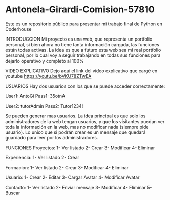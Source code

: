 # Antonela-Girardi-Comision-57810
Este es un repositorio público para presentar mi trabajo final de Python en Coderhouse


INTRODUCCION
Mi proyecto es una web, que representa un portfolio personal, si bien ahora no tiene tanta información cargada, las funciones están todas activas. La idea es que a futuro esta web sea mi real portfolio personal, por lo cual voy a seguir trabajando en todas sus funciones para dejarlo operativo y completo al 100%


VIDEO EXPLICATIVO
Dejo aquí el link del video explicativo que cargé en youtube 
https://youtu.be/bVKU78ZTwEA


USUARIOS
Hay dos usuarios con los que se puede acceder correctamente:

User1: AntoGi
Pass1: 35otnA

User2: tutorAdmin
Pass2: Tutor1234!

Se pueden generar mas usuarios. La idea principal es que solo los administradores de la web tengan usuarios, y que los visitantes puedan ver toda la información en la web, mas no modificar nada (siempre pide usuario). Lo unico que si podrán crear es un mensaje que quedará guardado para leer por los administradores.

FUNCIONES
Proyectos:
1- Ver listado
2- Crear
3- Modificar
4- Eliminar

Experiencia:
1- Ver listado
2- Crear


Formacion:
1- Ver listado
2- Crear
3- Modificar
4- Eliminar

Usuario:
1- Crear
2- Editar
3- Cargar Avatar
4- Modificar Avatar

Contacto:
1- Ver listado
2- Enviar mensaje
3- Modificar
4- Eliminar
5- Buscar



